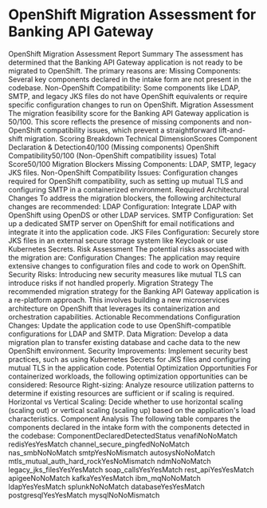 # OpenShift Migration Assessment for Banking API Gateway

OpenShift Migration Assessment Report Summary The assessment has determined that the Banking API Gateway application is not ready to be migrated to OpenShift. The primary reasons are: Missing Components: Several key components declared in the intake form are not present in the codebase. Non-OpenShift Compatibility: Some components like LDAP, SMTP, and legacy JKS files do not have OpenShift equivalents or require specific configuration changes to run on OpenShift. Migration Assessment The migration feasibility score for the Banking API Gateway application is 50/100. This score reflects the presence of missing components and non-OpenShift compatibility issues, which prevent a straightforward lift-and-shift migration. Scoring Breakdown Technical DimensionScores Component Declaration & Detection40/100 (Missing components) OpenShift Compatibility50/100 (Non-OpenShift compatibility issues) Total Score50/100 Migration Blockers Missing Components: LDAP, SMTP, legacy JKS files. Non-OpenShift Compatibility Issues: Configuration changes required for OpenShift compatibility, such as setting up mutual TLS and configuring SMTP in a containerized environment. Required Architectural Changes To address the migration blockers, the following architectural changes are recommended: LDAP Configuration: Integrate LDAP with OpenShift using OpenDS or other LDAP services. SMTP Configuration: Set up a dedicated SMTP server on OpenShift for email notifications and integrate it into the application code. JKS Files Configuration: Securely store JKS files in an external secure storage system like Keycloak or use Kubernetes Secrets. Risk Assessment The potential risks associated with the migration are: Configuration Changes: The application may require extensive changes to configuration files and code to work on OpenShift. Security Risks: Introducing new security measures like mutual TLS can introduce risks if not handled properly. Migration Strategy The recommended migration strategy for the Banking API Gateway application is a re-platform approach. This involves building a new microservices architecture on OpenShift that leverages its containerization and orchestration capabilities. Actionable Recommendations Configuration Changes: Update the application code to use OpenShift-compatible configurations for LDAP and SMTP. Data Migration: Develop a data migration plan to transfer existing database and cache data to the new OpenShift environment. Security Improvements: Implement security best practices, such as using Kubernetes Secrets for JKS files and configuring mutual TLS in the application code. Potential Optimization Opportunities For containerized workloads, the following optimization opportunities can be considered: Resource Right-sizing: Analyze resource utilization patterns to determine if existing resources are sufficient or if scaling is required. Horizontal vs Vertical Scaling: Decide whether to use horizontal scaling (scaling out) or vertical scaling (scaling up) based on the application's load characteristics. Component Analysis The following table compares the components declared in the intake form with the components detected in the codebase: ComponentDeclaredDetectedStatus venafiNoNoMatch redisYesYesMatch channel_secure_pingfedNoNoMatch nas_smbNoNoMatch smtpYesNoMismatch autosysNoNoMatch mtls_mutual_auth_hard_rockYesNoMismatch ndmNoNoMatch legacy_jks_filesYesYesMatch soap_callsYesYesMatch rest_apiYesYesMatch apigeeNoNoMatch kafkaYesYesMatch ibm_mqNoNoMatch ldapYesYesMatch splunkNoNoMatch databaseYesYesMatch postgresqlYesYesMatch mysqlNoNoMismatch